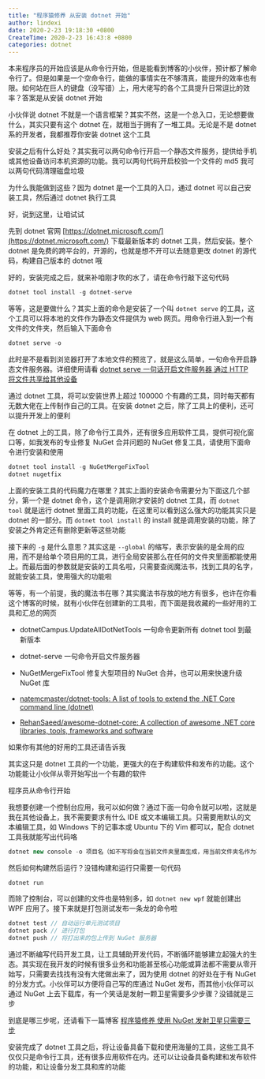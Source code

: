 ```yaml
---
title: "程序猿修养 从安装 dotnet 开始"
author: lindexi
date: 2020-2-23 19:18:30 +0800
CreateTime: 2020-2-23 16:43:8 +0800
categories: dotnet
---
```


本来程序员的开始应该是从命令行开始，但是能看到博客的小伙伴，预计都了解命令行了。但是如果是一个空命令行，能做的事情实在不够清真，能提升的效率也有限。如何站在巨人的键盘（没写错）上，用大佬写的各个工具提升日常逗比的效率？答案是从安装 dotnet 开始

<!--more-->


<!-- 发布 -->

小伙伴说 dotnet 不就是一个语言框架？其实不然，这是一个总入口，无论想要做什么，其实只要有这个 dotnet 在，就相当于拥有了一堆工具。无论是不是 dotnet 系的开发者，我都推荐你安装 dotnet 这个工具

安装之后有什么好处？其实我可以两句命令行开启一个静态文件服务，提供给手机或其他设备访问本机资源的功能。我可以两句代码开启校验一个文件的 md5 我可以两句代码清理磁盘垃圾

为什么我能做到这些？因为 dotnet 是一个工具的入口，通过 dotnet 可以自己安装工具，然后通过 dotnet 执行工具

好，说到这里，让咱试试

先到 dotnet 官网 [https://dotnet.microsoft.com/](https://dotnet.microsoft.com/) 下载最新版本的 dotnet 工具，然后安装。整个 dotnet 是免费的跨平台的，开源的，也就是想不开可以去随意更改 dotnet 的源代码，构建自己版本的 dotnet 哦

好的，安装完成之后，就来补咱刚才吹的水了，请在命令行敲下这句代码

```csharp
dotnet tool install -g dotnet-serve
```

等等，这是要做什么？其实上面的命令是安装了一个叫 `dotnet serve` 的工具，这个工具可以将本地的文件作为静态文件提供为 web 网页。用命令行进入到一个有文件的文件夹，然后输入下面命令

```csharp
dotnet serve -o
```

此时是不是看到浏览器打开了本地文件的预览了，就是这么简单，一句命令开启静态文件服务器。详细使用请看 [dotnet serve 一句话开启文件服务器 通过 HTTP 将文件共享给其他设备](https://lindexi.gitee.io/post/dotnet-serve-%E4%B8%80%E5%8F%A5%E8%AF%9D%E5%BC%80%E5%90%AF%E6%96%87%E4%BB%B6%E6%9C%8D%E5%8A%A1%E5%99%A8-%E9%80%9A%E8%BF%87-HTTP-%E5%B0%86%E6%96%87%E4%BB%B6%E5%85%B1%E4%BA%AB%E7%BB%99%E5%85%B6%E4%BB%96%E8%AE%BE%E5%A4%87.html)

通过 dotnet 工具，将可以安装世界上超过 100000 个有趣的工具，同时每天都有无数大佬在上传制作自己的工具。在安装 dotnet 之后，除了工具上的便利，还可以提升开发上的便利

在 dotnet 上的工具，除了命令行工具外，还有很多应用软件工具，提供可视化窗口等，如我发布的专业修复 NuGet 合并问题的 NuGet 修复工具，请使用下面命令进行安装和使用

```csharp
dotnet tool install -g NuGetMergeFixTool
dotnet nugetfix
```

上面的安装工具的代码魔力在哪里？其实上面的安装命令需要分为下面这几个部分，第一个是 dotnet 命令，这个是调用刚才安装的 dotnet 工具，而 `dotnet tool` 就是运行 dotnet 里面工具的功能，在这里可以看到这么强大的功能其实只是 dotnet 的一部分。而 `dotnet tool install` 的 install 就是调用安装的功能，除了安装之外肯定还有删除更新等这些功能

接下来的 `-g` 是什么意思？其实这是 `--global` 的缩写，表示安装的是全局的应用，而不是给单个项目用的工具，进行全局安装那么在任何的文件夹里面都能使用上。而最后面的参数就是安装的工具名啦，只需要查阅魔法书，找到工具的名字，就能安装工具，使用强大的功能啦

等等，有一个前提，我的魔法书在哪？其实魔法书存放的地方有很多，也许在你看这个博客的时候，就有小伙伴在创建新的工具啦，而下面是我收藏的一些好用的工具和汇总的网页

- dotnetCampus.UpdateAllDotNetTools 一句命令更新所有 dotnet tool 到最新版本 
- dotnet-serve 一句命令开启文件服务器
- NuGetMergeFixTool 修复大型项目的 NuGet 合并，也可以用来快速升级 NuGet 库

- [natemcmaster/dotnet-tools: A list of tools to extend the .NET Core command line (dotnet)](https://github.com/natemcmaster/dotnet-tools)
- [RehanSaeed/awesome-dotnet-core: A collection of awesome .NET core libraries, tools, frameworks and software](https://github.com/RehanSaeed/awesome-dotnet-core#tools)

如果你有其他的好用的工具还请告诉我

其实这只是 dotnet 工具的一个功能，更强大的在于构建软件和发布的功能。这个功能能让小伙伴从零开始写出一个有趣的软件

程序员从命令行开始

我想要创建一个控制台应用，我可以如何做？通过下面一句命令就可以啦，这就是我在其他设备上，我不需要要求有什么 IDE 或文本编辑工具。只需要用默认的文本编辑工具，如 Windows 下的记事本或 Ubuntu 下的 Vim 都可以，配合 dotnet 工具我就能写出代码咯

```csharp
dotnet new console -o 项目名（如不写将会在当前文件夹里面生成，用当前文件夹名作为项目名）
```

然后如何构建然后运行？没错构建和运行只需要一句代码

```csharp
dotnet run
```

而除了控制台，可以创建的文件也是特别多，如 `dotnet new wpf` 就能创建出 WPF 应用了。接下来就是打包测试发布一条龙的命令啦

```csharp
dotnet test // 自动运行单元测试项目
dotnet pack // 进行打包
dotnet push // 将打出来的包上传到 NuGet 服务器
```

通过不断编写代码开发工具，让工具辅助开发代码，不断循环能够建立起强大的生态。其实现在我开发的时候有很多业务和功能甚至核心功能或算法都不需要从零开始写，只需要去找找有没有大佬做出来了，因为使用 dotnet 的好处在于有 NuGet 的分发方式。小伙伴可以方便将自己写的库通过 NuGet 发布，而其他小伙伴可以通过 NuGet 上去下载库，有一个笑话是发射一颗卫星需要多少步骤？没错就是三步

<!-- 
```csharp
第一步：通过 NuGet 安装发射卫星的库
第二步：调用库里面发射卫星函数
第三步：使用 dotnet run 构建运行程序
``` -->

到底是哪三步呢，还请看下一篇博客 [程序猿修养 使用 NuGet 发射卫星只需要三步](https://blog.lindexi.com/post/%E7%A8%8B%E5%BA%8F%E7%8C%BF%E4%BF%AE%E5%85%BB-%E4%BD%BF%E7%94%A8-NuGet-%E5%8F%91%E5%B0%84%E5%8D%AB%E6%98%9F%E5%8F%AA%E9%9C%80%E8%A6%81%E4%B8%89%E6%AD%A5.html)

安装完成了 dotnet 工具之后，将让设备具备下载和使用海量的工具，这些工具不仅仅只是命令行工具，还有很多应用软件在内。还可以让设备具备构建和发布软件的功能，和让设备分发工具和库的功能

